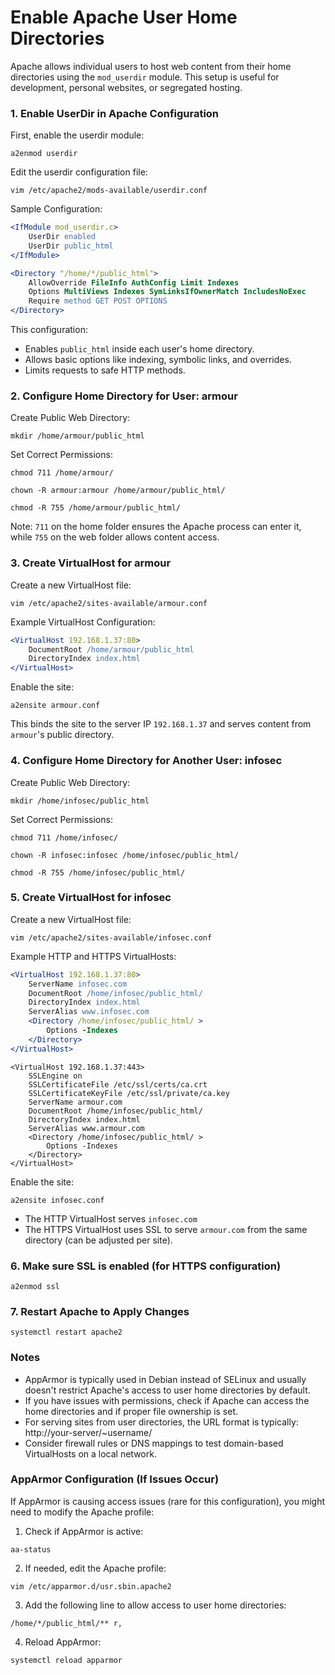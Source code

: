 # Enable Apache User Home Directories

Apache allows individual users to host web content from their home directories using the `mod_userdir` module. This setup is useful for development, personal websites, or segregated hosting.

### 1. Enable UserDir in Apache Configuration

First, enable the userdir module:
```
a2enmod userdir
```

Edit the userdir configuration file:
```
vim /etc/apache2/mods-available/userdir.conf
```

Sample Configuration:
```apache
<IfModule mod_userdir.c>
    UserDir enabled
    UserDir public_html
</IfModule>

<Directory "/home/*/public_html">
    AllowOverride FileInfo AuthConfig Limit Indexes
    Options MultiViews Indexes SymLinksIfOwnerMatch IncludesNoExec
    Require method GET POST OPTIONS
</Directory>
```

This configuration:
- Enables `public_html` inside each user's home directory.
- Allows basic options like indexing, symbolic links, and overrides.
- Limits requests to safe HTTP methods.

### 2. Configure Home Directory for User: armour

Create Public Web Directory:
```
mkdir /home/armour/public_html
```

Set Correct Permissions:
```
chmod 711 /home/armour/
```
```
chown -R armour:armour /home/armour/public_html/
```
```
chmod -R 755 /home/armour/public_html/
```

Note: `711` on the home folder ensures the Apache process can enter it, while `755` on the web folder allows content access.

### 3. Create VirtualHost for armour

Create a new VirtualHost file:
```
vim /etc/apache2/sites-available/armour.conf
```

Example VirtualHost Configuration:
```apache
<VirtualHost 192.168.1.37:80>
    DocumentRoot /home/armour/public_html
    DirectoryIndex index.html
</VirtualHost>
```

Enable the site:
```
a2ensite armour.conf
```

This binds the site to the server IP `192.168.1.37` and serves content from `armour`'s public directory.

### 4. Configure Home Directory for Another User: infosec

Create Public Web Directory:
```
mkdir /home/infosec/public_html
```

Set Correct Permissions:
```
chmod 711 /home/infosec/
```
```
chown -R infosec:infosec /home/infosec/public_html/
```
```
chmod -R 755 /home/infosec/public_html/
```

### 5. Create VirtualHost for infosec

Create a new VirtualHost file:
```
vim /etc/apache2/sites-available/infosec.conf
```

Example HTTP and HTTPS VirtualHosts:

```apache
<VirtualHost 192.168.1.37:80>
    ServerName infosec.com
    DocumentRoot /home/infosec/public_html/
    DirectoryIndex index.html
    ServerAlias www.infosec.com
    <Directory /home/infosec/public_html/ >
        Options -Indexes
    </Directory>
</VirtualHost>
```

```
<VirtualHost 192.168.1.37:443>
    SSLEngine on
    SSLCertificateFile /etc/ssl/certs/ca.crt
    SSLCertificateKeyFile /etc/ssl/private/ca.key
    ServerName armour.com
    DocumentRoot /home/infosec/public_html/
    DirectoryIndex index.html
    ServerAlias www.armour.com
    <Directory /home/infosec/public_html/ >
        Options -Indexes
    </Directory>
</VirtualHost>
```

Enable the site:
```
a2ensite infosec.conf
```

- The HTTP VirtualHost serves `infosec.com`
- The HTTPS VirtualHost uses SSL to serve `armour.com` from the same directory (can be adjusted per site).

### 6. Make sure SSL is enabled (for HTTPS configuration)
```
a2enmod ssl
```

### 7. Restart Apache to Apply Changes
```
systemctl restart apache2
```

### Notes
- AppArmor is typically used in Debian instead of SELinux and usually doesn't restrict Apache's access to user home directories by default.
- If you have issues with permissions, check if Apache can access the home directories and if proper file ownership is set.
- For serving sites from user directories, the URL format is typically: http://your-server/~username/
- Consider firewall rules or DNS mappings to test domain-based VirtualHosts on a local network.

### AppArmor Configuration (If Issues Occur)

If AppArmor is causing access issues (rare for this configuration), you might need to modify the Apache profile:

1. Check if AppArmor is active:
```
aa-status
```

2. If needed, edit the Apache profile:
```
vim /etc/apparmor.d/usr.sbin.apache2
```

3. Add the following line to allow access to user home directories:
```
/home/*/public_html/** r,
```

4. Reload AppArmor:
```
systemctl reload apparmor
```
